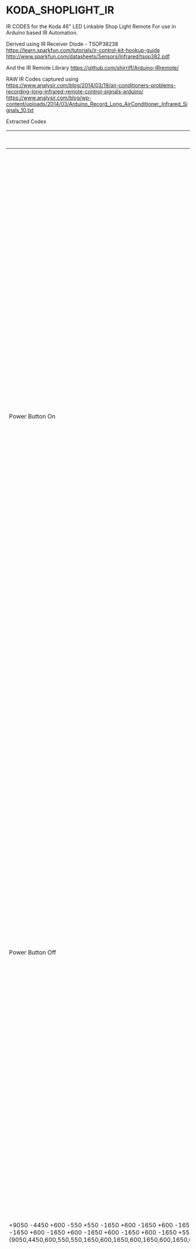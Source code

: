 # KODA_SHOPLIGHT_IR
IR CODES for the Koda 46" LED Linkable Shop Light Remote
For use in Arduino based IR Automation.

Derived using IR Receiver Diode - TSOP38238 https://learn.sparkfun.com/tutorials/ir-control-kit-hookup-guide
http://www.sparkfun.com/datasheets/Sensors/Infrared/tsop382.pdf

And the IR Remote Library
https://github.com/shirriff/Arduino-IRremote/

RAW IR Codes captured using
https://www.analysir.com/blog/2014/03/19/air-conditioners-problems-recording-long-infrared-remote-control-signals-arduino/
https://www.analysir.com/blog/wp-content/uploads/2014/03/Arduino_Record_Long_AirConditioner_Infrared_Signals_10.txt


Extracted Codes

| Remote Control Function  | IR CODE | RAW IR 1 | RAW IR 2 | RAW IR 3 | RAW IR 4 | 
| ------------- | ------------- |  ------------- | ------------- | ------------- | ------------- |
| Power Button On  | 0x 7E7EA05F  | Raw: (71) 9120, -4480, 604, -560, 576, -1664, 608, -1684, 580, -1688, 584, -1684, 576, -1692, 584, -1680, 580, -560, 576, -560, 580, -1684, 576, -1692, 580, -1688, 576, -1692, 580, -1684, 580, -1688, 572, -564, 572, -1696, 580, -556, 580, -1684, 576, -560, 580, -556, 580, -556, 580, -556, 580, -556, 580, -556, 580, -1688, 576, -560, 576, -1692, 580, -1684, 580, -1688, 584, -1684, 580, -1688, 572, -35176, 9124, -2236, 604, | Raw: (71) 9120, -4508, 576, -532, 604, -1664, 608, -1688, 576, -1664, 608, -1684, 580, -1660, 612, -1684, 576, -560, 576, -560, 580, -1660, 612, -1680, 580, -1688, 576, -1664, 608, -1688, 576, -1664, 608, -552, 584, -528, 608, -528, 608, -1660, 604, -532, 604, -532, 604, -532, 604, -556, 584, -552, 584, -1684, 576, -1664, 608, -528, 608, -1660, 604, -1688, 584, -1656, 608, -1688, 572, -1692, 584, -35164, 9120, -2240, 600, | Raw: (71) 9124, -4476, 604, -560, 576, -1692, 584, -1684, 576, -1692, 580, -1684, 580, -1688, 584, -1684, 576, -560, 580, -556, 576, -1692, 584, -1680, 580, -1688, 584, -1684, 580, -1688, 572, -1692, 580, -556, 580, -1688, 576, -560, 576, -1692, 580, -556, 580, -556, 580, -556, 584, -552, 584, -552, 584, -552, 584, -1680, 580, -560, 576, -1688, 576, -1692, 580, -1688, 572, -1692, 584, -1684, 576, -35168, 9124, -2240, 600, | Raw: (71) 9128, -4472, 612, -552, 584, -1684, 576, -1692, 584, -1680, 580, -1688, 576, -1692, 580, -1688, 572, -564, 576, -560, 576, -1688, 584, -1684, 576, -1692, 580, -1688, 576, -1688, 584, -1684, 580, -556, 580, -556, 580, -556, 580, -1688, 576, -560, 572, -564, 576, -560, 576, -560, 576, -560, 576, -1692, 580, -1684, 580, -556, 580, -1688, 584, -1684, 580, -1684, 576, -1692, 580, -1688, 576, -35164, 9116, -2244, 608, |
| Power Button Off | 0x 7E7E20DF |  Raw: (71) 9120, -4480, 604, -560, 576, -1664, 608, -1684, 580, -1688, 584, -1684, 576, -1692, 584, -1680, 580, -560, 576, -560, 580, -1684, 576, -1692, 580, -1688, 576, -1692, 580, -1684, 580, -1688, 572, -564, 572, -1696, 580, -556, 580, -1684, 576, -560, 580, -556, 580, -556, 580, -556, 580, -556, 580, -556, 580, -1688, 576, -560, 576, -1692, 580, -1684, 580, -1688, 584, -1684, 580, -1688, 572, -35176, 9124, -2236, 604, | Raw: (71) 9120, -4508, 576, -532, 604, -1664, 608, -1688, 576, -1664, 608, -1684, 580, -1660, 612, -1684, 576, -560, 576, -560, 580, -1660, 612, -1680, 580, -1688, 576, -1664, 608, -1688, 576, -1664, 608, -552, 584, -528, 608, -528, 608, -1660, 604, -532, 604, -532, 604, -532, 604, -556, 584, -552, 584, -1684, 576, -1664, 608, -528, 608, -1660, 604, -1688, 584, -1656, 608, -1688, 572, -1692, 584, -35164, 9120, -2240, 600, | For IR Scope: 
+9050 -4450 +600 -550 +550 -1650 +600 -1650 +600 -1650 +600 -1650 +600 -1650 +600 -1650 +550 -600 +550 -550 +550 -1700 +550 -1700 +550 -1700 +550 -1700 +550 -1650 +600 -1650 +600 -550 +550 -550 +600 -550 +550 -1700 +550 -550 +600 -550 +550 -550 +600 -550 +550 -550 +600 -1650 +600 -1650 +550 -600 +550 -1650 +600 -1650 +600 -1650 +600 -1650 +600 -1650 +550 For Arduino sketch: unsigned int raw[68] ={9050,4450,600,550,550,1650,600,1650,600,1650,600,1650,600,1650,600,1650,550,600,550,550,550,1700,550,1700,550,1700,550,1700,550,1650,600,1650,600,550,550,550,600,550,550,1700,550,550,600,550,550,550,600,550,550,550,600,1650,600,1650,550,600,550,1650,600,1650,600,1650,600,1650,600,1650,550,};irsend.sendRaw(raw,68,38); | For IR Scope:  +9050 -4400 +600 -550 +600 -1650 +600 -1650 +550 -1700 +550 -1700 +550 -1700 +550 -1700 +550 -550 +600 -550 +550 -1700 +550 -1650 +600 -1650 +600 -1650 +600 -1650 +600 -1650 +550 -550 +600 -1650 +600 -550 +550 -1700 +550 -550 +600 -550 +550 -550 +600 -550 +550 -550 +600 -550 +550 -1700 +550 -550 +600 -1650 +550 -1700 +550 -1700 +550 -1700 +550 -1700 +550  For Arduino sketch:  unsigned int raw[68] = {9050,4400,600,550,600,1650,600,1650,550,1700,550,1700,550,1700,550,1700,550,550,600,550,550,1700,550,1650,600,1650,600,1650,600,1650,600,1650,550,550,600,1650,600,550,550,1700,550,550,600,550,550,550,600,550,550,550,600,550,550,1700,550,550,600,1650,550,1700,550,1700,550,1700,550,1700,550,};irsend.sendRaw(raw,68,38); |
| Sleep Button | 0x 7E7E0CF3 | Raw: (71) 9140, -4464, 624, -540, 596, -1672, 592, -1672, 600, -1668, 592, -1648, 624, -1644, 616, -1652, 620, -544, 592, -544, 592, -1676, 596, -1672, 588, -1680, 592, -1676, 596, -1644, 620, -1648, 620, -540, 596, -540, 600, -540, 592, -544, 592, -544, 596, -1668, 600, -1668, 596, -540, 596, -540, 596, -1672, 596, -1672, 592, -1676, 596, -1644, 616, -544, 592, -548, 588, -1676, 596, -1672, 600, -35148, 9140, -2224, 624, | Raw: (71) 9148, -4456, 620, -540, 596, -1672, 600, -1640, 620, -1648, 624, -1644, 620, -1648, 620, -1648, 624, -540, 600, -536, 596, -1672, 592, -1672, 600, -1644, 624, -1644, 620, -1648, 620, -1644, 620, -544, 600, -536, 600, -536, 600, -540, 596, -536, 600, -1668, 592, -1676, 596, -540, 596, -540, 596, -1672, 600, -1668, 592, -1648, 624, -1644, 616, -544, 592, -548, 588, -1676, 596, -1672, 600, -35144, 9140, -2224, 624, | Raw: (71) 9148, -4456, 620, -544, 592, -1676, 596, -1668, 604, -1640, 620, -1648, 624, -1644, 628, -1636, 624, -540, 596, -540, 596, -1672, 600, -1668, 604, -1636, 624, -1644, 628, -1640, 620, -1648, 624, -540, 596, -540, 596, -540, 596, -540, 592, -544, 592, -1672, 600, -1668, 604, -532, 604, -536, 600, -1664, 596, -1672, 600, -1668, 592, -1648, 624, -540, 596, -540, 596, -1672, 600, -1664, 596, -35152, 9140, -2224, 624, | Raw: (71) 9156, -4448, 628, -536, 600, -1668, 604, -1664, 596, -1644, 628, -1640, 632, -1636, 624, -1640, 632, -532, 600, -540, 596, -1668, 604, -1664, 596, -1672, 600, -1668, 604, -1636, 624, -1644, 628, -536, 600, -536, 600, -536, 596, -540, 596, -540, 596, -1672, 600, -1664, 596, -544, 592, -544, 604, -1660, 600, -1668, 604, -1636, 624, -1644, 628, -536, 596, -540, 596, -1672, 600, -1664, 596, -35148, 9140, -2224, 628, |
| Minimum Brightness | 0x 7E7EB847 | | | | |
| Decrease Brightness | 0x 7E7ED827 | | | | |
| Increase Brightness | 0x 7E7E58A7 | | | | |
| Maximum Brightness | 0x 7E7E38C7 | | | | |
| Disable Brightness Dimmer Timer | 0x 7E7EB04F | | | | |
| Enable 5 Minute Brightness Dimmer Timer | 0x 7E7E30CF | | | | |
| Enable 10 Minute Brightness Dimmer Timer | 0x 7E7E708F | | | | |
| Enable 30 Minute Brightness Dimmer Timer | 0x 7E7EF00F | | | | |
| Disable Auto Off Timer | 0x 7E7E8877 | | | | |
| Enable 5 Minute Auto Off Timer | 0x 7E7E08F7 | | | | |
| Enable 10 Minute Auto Off Timer | 0x 7E7E48B7 | | | | |
| Enable 30 Minute Auto Off Timer | 0x 7E7EC837 | | | | |
| Disable Ambient Light Sensor | 0x 7E7EA857 | | | | |
| Overcast | 0x 7E7E28D7 | | | | |
| Dusk | 0x 7E7E6897 | | | | |
| Night | 0x 7E7EE817 | | | | |
| Set Distance Sensor Very Near | 0x 7E7E906F | | | | |
| Set Distance Sensor Near | 0x 7E7E10EF | | | | |
| Set Distance Sensor Mid-Range | 0x 7E7E50AF | | | | |
| Set Distance Sensor Far | 0x 7E7ED02F | | | | |

